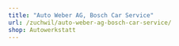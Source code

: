 ```yaml
---
title: "Auto Weber AG, Bosch Car Service"
url: /zuchwil/auto-weber-ag-bosch-car-service/
shop: Autowerkstatt
---
```

